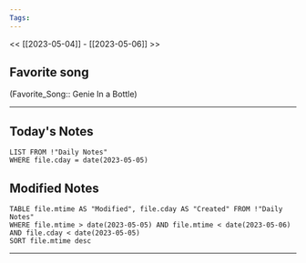 ```yaml
---
Tags:
---
```

<< [[2023-05-04]] - [[2023-05-06]] >>
## Favorite song
(Favorite_Song:: Genie In a Bottle)

___
## Today's Notes
```dataview
LIST FROM !"Daily Notes"
WHERE file.cday = date(2023-05-05)
```
## Modified Notes
```dataview
TABLE file.mtime AS "Modified", file.cday AS "Created" FROM !"Daily Notes" 
WHERE file.mtime > date(2023-05-05) AND file.mtime < date(2023-05-06) AND file.cday < date(2023-05-05)
SORT file.mtime desc
```
___
